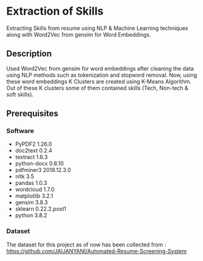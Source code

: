 # Extraction of Skills
Extracting Skills from resume using NLP & Machine Learning techniques along with Word2Vec from gensim for Word Embeddings.

## Description
Used Word2Vec from gensim for word embeddings after cleaning the data using NLP methods such as tokenization and stopword removal. Now, using these word embeddings K Clusters are created using K-Means Algorithm. Out of these K clusters some of them contained skills (Tech, Non-tech & soft skills).

## Prerequisites
### Software
* PyPDF2 1.26.0
* doc2text 0.2.4
* textract 1.6.3
* python-docx 0.8.10
* pdfminer3 2018.12.3.0
* nltk 3.5
* pandas 1.0.3
* wordcloud 1.7.0
* matplotlib 3.2.1
* gensim 3.8.3
* sklearn 0.22.2.post1
* python 3.8.2
### Dataset
The dataset for this project as of now has been collected from :
https://github.com/JAIJANYANI/Automated-Resume-Screening-System
